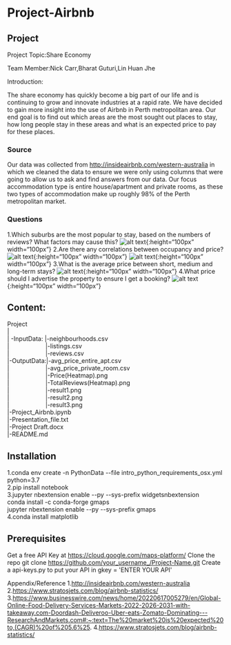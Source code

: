 # Project-Airbnb


## Project
Project Topic:Share Economy

Team Member:Nick Carr,Bharat Guturi,Lin Huan Jhe

Introduction:

The share economy has quickly become a big part of our life and is continuing to grow and innovate industries at a rapid rate. We have decided to gain more insight into the use of Airbnb in Perth metropolitan area. Our end goal is to find out which areas are the most sought out places to stay, how long people stay in these areas and what is an expected price to pay for these places.

### Source
Our data was collected from http://insideairbnb.com/western-australia in which we cleaned the data to ensure we were only using columns that were going to allow us to ask and find answers from our data. Our focus accommodation type is entire house/apartment and private rooms, as these two types of accommodation make up roughly 98% of the Perth metropolitan market. 


### Questions
1.Which suburbs are the most popular to stay, based on the numbers of reviews? What factors may cause this?
![alt text](https://github.com/LynHJ/Project-Airbnb/blob/fafad5cb26cf28da81db9cf58b2a51860245eadb/OutputData/TotalReviews(Heatmap).png){:height=“100px” width=“100px”}
2.Are there any correlations between occupancy and price?
![alt text](https://github.com/LynHJ/Project-Airbnb/blob/fafad5cb26cf28da81db9cf58b2a51860245eadb/OutputData/result1.png){:height=“100px” width=“100px”}
![alt text](https://github.com/LynHJ/Project-Airbnb/blob/fafad5cb26cf28da81db9cf58b2a51860245eadb/OutputData/result2.png){:height=“100px” width=“100px”}
3.What is the average price between short, medium and long-term stays?
![alt text](https://github.com/LynHJ/Project-Airbnb/blob/fafad5cb26cf28da81db9cf58b2a51860245eadb/OutputData/result3.png){:height=“100px” width=“100px”}
4.What price should I advertise the property to ensure I get a booking?
![alt text](https://github.com/LynHJ/Project-Airbnb/blob/fafad5cb26cf28da81db9cf58b2a51860245eadb/OutputData/result3.png){:height=“100px” width=“100px”}



## Content:
Project  
|  
|&nbsp;-InputData:&nbsp;|-neighbourhoods.csv  
|&emsp;&emsp;&emsp;&emsp;&emsp;&emsp;|-listings.csv  
|&emsp;&emsp;&emsp;&emsp;&emsp;&emsp;|-reviews.csv  
|-OutputData:|-avg_price_entire_apt.csv  
|&emsp;&emsp;&emsp;&emsp;&emsp;&emsp;|-avg_price_private_room.csv  
|&emsp;&emsp;&emsp;&emsp;&emsp;&emsp;|-Price(Heatmap).png  
|&emsp;&emsp;&emsp;&emsp;&emsp;&emsp;|-TotalReviews(Heatmap).png  
|&emsp;&emsp;&emsp;&emsp;&emsp;&emsp;|-result1.png  
|&emsp;&emsp;&emsp;&emsp;&emsp;&emsp;|-result2.png  
|&emsp;&emsp;&emsp;&emsp;&emsp;&emsp;|-result3.png  
|-Project_Airbnb.ipynb  
|-Presentation_file.txt  
|-Project Draft.docx  
|-README.md  

## Installation
1.conda env create -n PythonData --file intro_python_requirements_osx.yml python=3.7  
2.pip install notebook  
3.jupyter nbextension enable --py --sys-prefix widgetsnbextension  
  conda install -c conda-forge gmaps  
  jupyter nbextension enable --py --sys-prefix gmaps  
4.conda install matplotlib  
  

## Prerequisites
Get a free API Key at https://cloud.google.com/maps-platform/
Clone the repo
git clone https://github.com/your_username_/Project-Name.git
Create a api-keys.py to put your API in
gkey = 'ENTER YOUR API'

Appendix/Reference
1.http://insideairbnb.com/western-australia
2.https://www.stratosjets.com/blog/airbnb-statistics/
3.https://www.businesswire.com/news/home/20220617005279/en/Global-Online-Food-Delivery-Services-Markets-2022-2026-2031-with-takeaway.com-Doordash-Deliveroo-Uber-eats-Zomato-Dominating---ResearchAndMarkets.com#:~:text=The%20market%20is%20expected%20to,(CAGR)%20of%205.6%25.
4.https://www.stratosjets.com/blog/airbnb-statistics/

